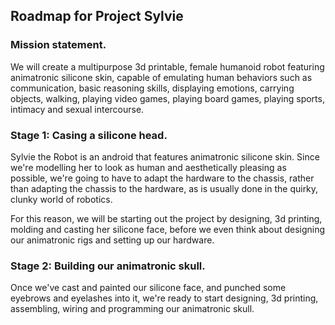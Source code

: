 ## Roadmap for Project Sylvie

### Mission statement. 
We will create a multipurpose 3d printable, female humanoid robot featuring animatronic silicone skin, 
capable of emulating human behaviors such as communication, basic reasoning skills, displaying emotions, carrying objects, walking, playing video games, playing board games, playing sports, intimacy and sexual intercourse.

### Stage 1: Casing a silicone head.

Sylvie the Robot is an android that features animatronic silicone skin. Since we're modelling her to look as 
human and aesthetically pleasing as possible, we're going to have to adapt the hardware to the chassis, rather than adapting
the chassis to the hardware, as is usually done in the quirky, clunky world of robotics.

For this reason, we will be starting out the project by designing, 3d printing, molding and casting her silicone face, 
before we even think about designing our animatronic rigs and setting up our hardware.

### Stage 2: Building our animatronic skull.

Once we've cast and painted our silicone face, and punched some eyebrows and eyelashes into it, we're ready to start designing, 3d printing, assembling, wiring and programming our animatronic skull.
